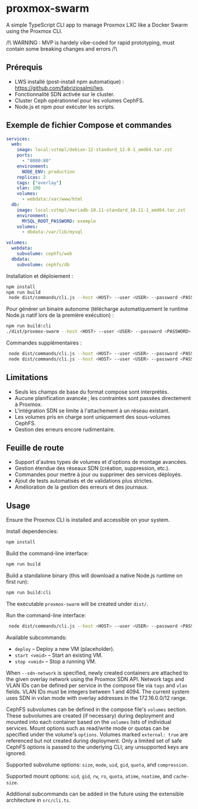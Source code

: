 # proxmox-swarm

A simple TypeScript CLI app to manage Proxmox LXC like a Docker Swarm using the Proxmox CLI.

/!\ WARNING : MVP is hardely vibe-coded for rapid prototyping, must contain some breaking changes and errors /!\

## Prérequis

- LWS installé (post-install npm automatique) : https://github.com/fabriziosalmi/lws.
- Fonctionnalité SDN activée sur le cluster.
- Cluster Ceph opérationnel pour les volumes CephFS.
- Node.js et npm pour exécuter les scripts.

## Exemple de fichier Compose et commandes

```yaml
services:
  web:
    image: local:vztmpl/debian-12-standard_12.0-1_amd64.tar.zst
    ports:
      - "8080:80"
    environment:
      NODE_ENV: production
    replicas: 2
    tags: ["overlay"]
    vlan: 100
    volumes:
      - webdata:/var/www/html
  db:
    image: local:vztmpl/mariadb-10.11-standard_10.11-1_amd64.tar.zst
    environment:
      MYSQL_ROOT_PASSWORD: exemple
    volumes:
      - dbdata:/var/lib/mysql

volumes:
  webdata:
    subvolume: cephfs/web
  dbdata:
    subvolume: cephfs/db
```

Installation et déploiement :

```bash
npm install
npm run build
 node dist/commands/cli.js --host <HOST> --user <USER> --password <PASSWORD> --sdn-network <NETWORK> --create-sdn deploy stack.yml
```

Pour générer un binaire autonome (télécharge automatiquement le runtime Node.js natif lors de la première exécution) :

```bash
npm run build:cli
./dist/proxmox-swarm --host <HOST> --user <USER> --password <PASSWORD> --sdn-network <NETWORK> --create-sdn deploy stack.yml
```

Commandes supplémentaires :

```bash
 node dist/commands/cli.js --host <HOST> --user <USER> --password <PASSWORD> start <vmid>
 node dist/commands/cli.js --host <HOST> --user <USER> --password <PASSWORD> stop <vmid>
```

## Limitations

- Seuls les champs de base du format compose sont interprétés.
- Aucune planification avancée ; les contraintes sont passées directement à Proxmox.
- L'intégration SDN se limite à l'attachement à un réseau existant.
- Les volumes pris en charge sont uniquement des sous-volumes CephFS.
- Gestion des erreurs encore rudimentaire.

## Feuille de route

- Support d'autres types de volumes et d'options de montage avancées.
- Gestion étendue des réseaux SDN (création, suppression, etc.).
- Commandes pour mettre à jour ou supprimer des services déployés.
- Ajout de tests automatisés et de validations plus strictes.
- Amélioration de la gestion des erreurs et des journaux.

## Usage

Ensure the Proxmox CLI is installed and accessible on your system.

Install dependencies:

```bash
npm install
```

Build the command-line interface:

```bash
npm run build
```

Build a standalone binary (this will download a native Node.js runtime on first run):

```bash
npm run build:cli
```

The executable `proxmox-swarm` will be created under `dist/`.

Run the command-line interface:

```bash
 node dist/commands/cli.js --host <HOST> --user <USER> --password <PASSWORD> [--sdn-network <NETWORK> --create-sdn] <subcommand>
```

Available subcommands:

* `deploy` – Deploy a new VM (placeholder).
* `start <vmid>` – Start an existing VM.
* `stop <vmid>` – Stop a running VM.

When `--sdn-network` is specified, newly created containers are attached to the
given overlay network using the Proxmox SDN API. Network tags and VLAN IDs can
be defined per service in the compose file via `tags` and `vlan` fields. VLAN IDs
must be integers between 1 and 4094.
The current system uses SDN in vxlan mode with overlay addresses in the 172.16.0.0/12 range.

CephFS subvolumes can be defined in the compose file's `volumes` section. These
subvolumes are created (if necessary) during deployment and mounted into each
container based on the `volumes` lists of individual services. Mount options such
as read/write mode or quotas can be specified under the volume's `options`.
Volumes marked `external: true` are referenced but not created during deployment.
Only a limited set of safe CephFS options is passed to the underlying CLI; any
unsupported keys are ignored.

Supported subvolume options: `size`, `mode`, `uid`, `gid`, `quota`, and
`compression`.

Supported mount options: `uid`, `gid`, `rw`, `ro`, `quota`, `atime`, `noatime`,
and `cache-size`.

Additional subcommands can be added in the future using the extensible architecture in `src/cli.ts`.
